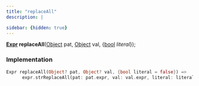 ```yaml
---
title: "replaceAll"
description: |

sidebar: {hidden: true}
---
```

<span class="dart-code"><strong>[Expr] replaceAll</strong>(<span class="nobr">[Object] pat</span>, <span class="nobr">[Object] val</span>, {<span class="nobr">[bool] <i>literal</i></span>});</span>


### Implementation
```dart
Expr replaceAll(Object? pat, Object? val, {bool literal = false}) =>
      expr.strReplaceAll(pat: pat.expr, val: val.expr, literal: literal);
```

[Expr]: /reference/classes/expr/
[Object]: https://api.flutter.dev/flutter/dart-core/Object-class.html
[bool]: https://api.flutter.dev/flutter/dart-core/bool-class.html